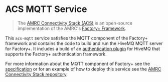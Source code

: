 # ACS MQTT Service

> The [AMRC Connectivity Stack (ACS)](https://github.com/AMRC-FactoryPlus/amrc-connectivity-stack) is an open-source implementation of the AMRC's [Factory+ Framework](https://factoryplus.app.amrc.co.uk).

This `acs-mqtt` service satisfies the MQTT component of the Factory+ framework and contains the code to build and run the HiveMQ MQTT server for Factory+. It includes a build of an [authentication plugin](https://github.com/AMRC-FactoryPlus/hivemq-krb) for HiveMQ that supports the Factory+ authentication framework.

For more information about the MQTT component of Factory+ see the [specification](https://factoryplus.app.amrc.co.uk) or for an example of how to deploy this service see the [AMRC Connectivity Stack repository](https://github.com/AMRC-FactoryPlus/amrc-connectivity-stack).
